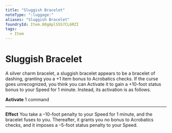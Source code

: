 ```yaml
---
title: "Sluggish Bracelet"
noteType: ":luggage:"
aliases: "Sluggish Bracelet"
foundryId: Item.80gAplS5S7CL6RZI
tags:
  - Item
---
```


# Sluggish Bracelet

A silver charm bracelet, a sluggish bracelet appears to be a bracelet of dashing, granting you a +1 item bonus to Acrobatics checks. If the curse goes unrecognized, you think you can Activate it to gain a +10-foot status bonus to your Speed for 1 minute. Instead, its activation is as follows.

**Activate** 1 command

* * *

**Effect** You take a –10-foot penalty to your Speed for 1 minute, and the bracelet fuses to you. Thereafter, it grants you no bonus to Acrobatics checks, and it imposes a –5-foot status penalty to your Speed.
